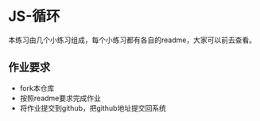 # JS-循环

本练习由几个小练习组成，每个小练习都有各自的readme，大家可以前去查看。

## 作业要求
- fork本仓库
- 按照readme要求完成作业
- 将作业提交到github，把github地址提交回系统

<!DOCTYPE html>
<html lang="en">
<head>
    <meta charset="UTF-8">
    <title>Title</title>
<script>
  var i , j;
            for(i = 1;i <= 9;i ++){
                document.write("<br>");               // i 为行的乘数，j 为列数  每一行打印完后换行
                for(j = 1;j <= i;j ++){
                    sum = i * j;
                    document.write(i ,"*",j ,"=",sum,"   ");     // 使 "i" 和 "j" 能打印出来
                }
            }
  </script>
  </head>
  <body>
  </body>
  </html>
